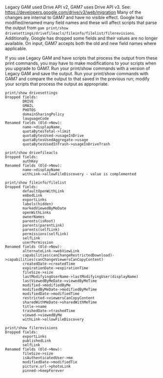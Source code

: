 Legacy GAM used Drive API v2, GAM7 uses  Drive API v3. See: https://developers.google.com/drive/v3/web/migration
Many of the changes are internal to GAM7 and have no visible effect. Google has modified/renamed many field names and these will affect scripts that parse the output from `gam print/show drivesettings/drivefileacls/fileinfo/filelist/filerevisions`. Additionally, Google has dropped some fields and their values are no longer available. On input, GAM7 accepts both the old and new field names where applicable.

If you use Legacy GAM and have scripts that process the output from these print commands, you may have to make modifications to your scripts when you upgrade to GAM7.
Run your print/show commands with a version of Legacy GAM and save the output.
Run your print/show commands with GAM7 and compare the output to that saved in the previous run;
modify your scripts that process the output as appropriate.

```
print/show drivesettings
Dropped fields:
        DRIVE
        GMAIL
        PHOTOS
        domainSharingPolicy
        lauguageCode
Renamed fields (Old->New):
        name->displayName,
        quotaBytesTotal->limit
        quotaBytesUsed->usageInDrive
        quotaBytesUsedAggregate->usage
        quotaBytesUsedInTrash->usageInDriveTrash

print/show drivefileacls
Dropped fields:
        authKey
Renamed fields (Old->New):
        name->displayName
        withLink->allowFileDiscovery - value is complemented

print/show fileinfo/filelist
Dropped fields:
        defaultOpenWithLink
        embedLink
        exportLinks
        labels(hidden)
        markedViewedByMeDate
        openWithLinks
        ownerNames
        parents(isRoot)
        parents(parentLink)
        parents(selfLink)
        permissions(selfLink)
        selfLink
        userPermission
Renamed fields (Old->New):
        alternateLink->webViewLink
        capabilities(canChangeRestrictedDownload)->capabilities(canChangeViewersCanCopyContent)
        createdDate->createdTime
        expirationDate->expirationTime
        fileSize->size
        lastModifyingUserName->lastModifyingUser(displayName)
        lastViewedByMeDate->viewedByMeTime
        modified->modifiedByMe
        modifiedByMeDate->modifiedByMeTime
        modifiedDate->modifiedTime
        restricted->viewersCanCopyContent
        sharedWithMeDate->sharedWithMeTime
        title->name
        trashedDate->trashedTime
        viewed->viewedByMe
        withLink->allowFileDiscovery

print/show filerevisions
Dropped fields:
        exportLinks
        publishedLink
        selfLink
Renamed fields (Old->New):
        fileSize->size
        isAuthenticatedUser->me
        modifiedDate->modifiedTie
        picture.url->photoLink
        pinned->keepForever
```

